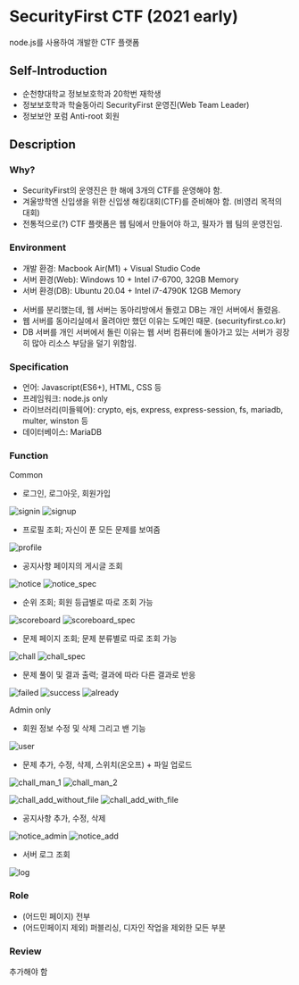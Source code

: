 # SecurityFirst CTF (2021 early)

node.js를 사용하여 개발한 CTF 플랫폼

## Self-Introduction

- 순천향대학교 정보보호학과 20학번 재학생
- 정보보호학과 학술동아리 SecurityFirst 운영진(Web Team Leader)
- 정보보안 포럼 Anti-root 회원

## Description

### Why?

- SecurityFirst의 운영진은 한 해에 3개의 CTF를 운영해야 함.
- 겨울방학엔 신입생을 위한 신입생 해킹대회(CTF)를 준비해야 함. (비영리 목적의 대회)
- 전통적으로(?) CTF 플랫폼은 웹 팀에서 만들어야 하고, 필자가 웹 팀의 운영진임.

### Environment

- 개발 환경: Macbook Air(M1) + Visual Studio Code
- 서버 환경(Web): Windows 10 + Intel i7-6700, 32GB Memory
- 서버 환경(DB): Ubuntu 20.04 + Intel i7-4790K 12GB Memory

+ 서버를 분리했는데, 웹 서버는 동아리방에서 돌렸고 DB는 개인 서버에서 돌렸음.
+ 웹 서버를 동아리실에서 올려야만 했던 이유는 도메인 때문. (securityfirst.co.kr)
+ DB 서버를 개인 서버에서 돌린 이유는 웹 서버 컴퓨터에 돌아가고 있는 서버가 굉장히 많아 리소스 부담을 덜기 위함임.

### Specification

- 언어: Javascript(ES6+), HTML, CSS 등
- 프레임워크: node.js only
- 라이브러리(미들웨어): crypto, ejs, express, express-session, fs, mariadb, multer, winston 등
- 데이터베이스: MariaDB

### Function

Common

- 로그인, 로그아웃, 회원가입

![signin](/readme_images/Common/0_1.png)
![signup](/readme_images/Common/0_2.png)

- 프로필 조회; 자신이 푼 모든 문제를 보여줌

![profile](/readme_images/Common/6.png)

- 공지사항 페이지의 게시글 조회

![notice](/readme_images/Common/1_1.png)
![notice_spec](/readme_images/Common/1_2.png)

- 순위 조회; 회원 등급별로 따로 조회 가능

![scoreboard](/readme_images/Common/2.png)
![scoreboard_spec](/readme_images/Common/3.png)

- 문제 페이지 조회; 문제 분류별로 따로 조회 가능

![chall](/readme_images/Common/4.png)
![chall_spec](/readme_images/Common/5.png)

- 문제 풀이 및 결과 출력; 결과에 따라 다른 결과로 반응

![failed](/readme_images/Common/7.png)
![success](/readme_images/Common/8.png)
![already](/readme_images/Common/9.png)

Admin only

- 회원 정보 수정 및 삭제 그리고 밴 기능

![user](/readme_images/Admin/1.png)

- 문제 추가, 수정, 삭제, 스위치(온오프) + 파일 업로드

![chall_man_1](/readme_images/Admin/2.png)
![chall_man_2](/readme_images/Admin/3.png)

![chall_add_without_file](/readme_images/Admin/5.png)
![chall_add_with_file](/readme_images/Admin/6.png)

- 공지사항 추가, 수정, 삭제

![notice_admin](/readme_images/Admin/4.png)
![notice_add](/readme_images/Admin/7.png)

- 서버 로그 조회

![log](/readme_images/Admin/8.png)

### Role

- (어드민 페이지) 전부
- (어드민페이지 제외) 퍼블리싱, 디자인 작업을 제외한 모든 부분

### Review

추가해야 함
